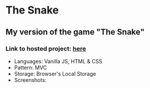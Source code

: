 # The Snake

## My version of the game "The Snake"

### Link to hosted project: [here](https://iliev-nikola.github.io/the-snake/)

- Languages: Vanilla JS, HTML & CSS
- Pattern: MVC
- Storage: Browser's Local Storage
- Screenshots:
